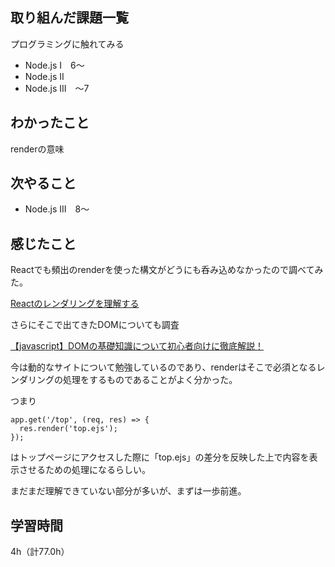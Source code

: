 ## 取り組んだ課題一覧
プログラミングに触れてみる
- Node.js I　6～
- Node.js II
- Node.js III　～7

## わかったこと
renderの意味

## 次やること
- Node.js III　8～

## 感じたこと
Reactでも頻出のrenderを使った構文がどうにも呑み込めなかったので調べてみた。

[Reactのレンダリングを理解する](https://zenn.dev/1129_tametame/articles/bf4fc2005bea4d)

さらにそこで出てきたDOMについても調査

[【javascript】DOMの基礎知識について初心者向けに徹底解説！](https://tagnote.net/javascript/dom/)

今は動的なサイトについて勉強しているのであり、renderはそこで必須となるレンダリングの処理をするものであることがよく分かった。

つまり
```
app.get('/top', (req, res) => {
  res.render('top.ejs');
});
```
はトップページにアクセスした際に「top.ejs」の差分を反映した上で内容を表示させるための処理になるらしい。

まだまだ理解できていない部分が多いが、まずは一歩前進。

## 学習時間
4h（計77.0h）
